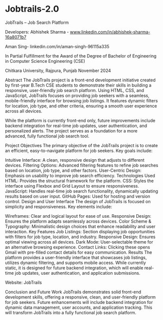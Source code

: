 # Jobtrails-2.0

JobTrails – Job Search Platform

Developers:
Abhishek Sharma - www.linkedin.com/in/abhishek-sharma-16a8071b7

Aman Sing- linkedin.com/in/aman-singh-96115a335

In Partial Fulfillment for the Award of the Degree of
Bachelor of Engineering in Computer Science Engineering (CSE)

Chitkara University, Rajpura, Punjab
November 2024

Abstract
The JobTrails project is a front-end development initiative created by first-year B.Tech CSE students to demonstrate their skills in building a responsive, user-friendly job search platform. Using HTML, CSS, and JavaScript, JobTrails focuses on providing job seekers with a seamless, mobile-friendly interface for browsing job listings. It features dynamic filters for location, job type, and other criteria, ensuring a smooth user experience across all devices.

While the platform is currently front-end only, future improvements include backend integration for real-time job updates, user authentication, and personalized alerts. The project serves as a foundation for a more advanced, fully functional job search tool.

Project Objectives
The primary objective of the JobTrails project is to create an efficient, easy-to-navigate platform for job seekers. Key goals include:

Intuitive Interface: A clean, responsive design that adjusts to different devices.
Filtering Options: Advanced filtering features to refine job searches based on location, job type, and other factors.
User-Centric Design: Emphasis on usability to improve job search efficiency.
Technologies Used
HTML: Provides the structural framework for the platform.
CSS: Styles the interface using Flexbox and Grid Layout to ensure responsiveness.
JavaScript: Handles real-time job search functionality, dynamically updating results based on user input.
GitHub Pages: Used for hosting and version control.
Design and User Interface
The design of JobTrails is focused on simplicity and responsiveness. Key elements include:

Wireframes: Clear and logical layout for ease of use.
Responsive Design: Ensures the platform adapts seamlessly across devices.
Color Scheme & Typography: Minimalistic design choices that enhance readability and user interaction.
Key Features
Job Listings: Section displaying job opportunities with filters for job type, location, and industry.
Responsive Design: Ensures optimal viewing across all devices.
Dark Mode: User-selectable theme for an alternative browsing experience.
Contact Links: Clicking these opens Gmail with pre-filled contact details for easy communication.
Results
The platform provides a user-friendly interface that showcases job listings, utilizes dynamic filtering, and supports mobile access. While currently static, it is designed for future backend integration, which will enable real-time job updates, user authentication, and application submissions.

Website: JobTrails

Conclusion and Future Work
JobTrails demonstrates solid front-end development skills, offering a responsive, clean, and user-friendly platform for job seekers. Future enhancements will include backend integration for dynamic data management, user accounts, and application tracking. This will transform JobTrails into a fully functional job search platform.

